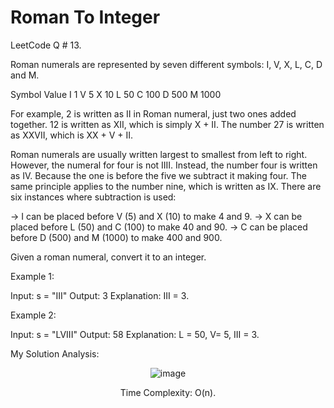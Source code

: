 # Roman To Integer

LeetCode Q # 13.

Roman numerals are represented by seven different symbols: I, V, X, L, C, D and M.

Symbol       Value
I             1
V             5
X             10
L             50
C             100
D             500
M             1000

For example, 2 is written as II in Roman numeral, just two ones added together. 12 is written as XII, which is simply X + II. The number 27 is written as XXVII, which is XX + V + II.

Roman numerals are usually written largest to smallest from left to right. However, the numeral for four is not IIII. Instead, the number four is written as IV. Because the one is before the five we subtract it making four. The same principle applies to the number nine, which is written as IX. There are six instances where subtraction is used:

-> I can be placed before V (5) and X (10) to make 4 and 9. 
-> X can be placed before L (50) and C (100) to make 40 and 90. 
-> C can be placed before D (500) and M (1000) to make 400 and 900.

Given a roman numeral, convert it to an integer.

Example 1:

Input: s = "III"
Output: 3
Explanation: III = 3.

Example 2:

Input: s = "LVIII"
Output: 58
Explanation: L = 50, V= 5, III = 3.

My Solution Analysis:

<div align = "center">

  ![image](https://github.com/xo-azeem/Roman-To-Integer-LeetCode/assets/171427226/ff1d668a-0fb5-4cdb-9897-c5b64308c5e6)

Time Complexity: O(n).
</div>
